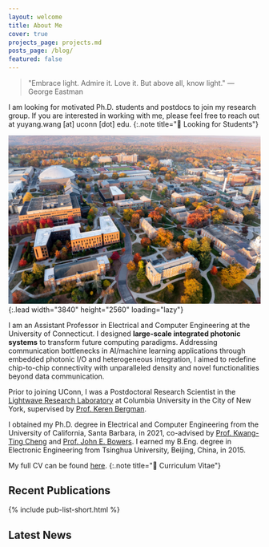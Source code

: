 ```yaml
---
layout: welcome
title: About Me
cover: true
projects_page: projects.md
posts_page: /blog/
featured: false
---
```


> "Embrace light. Admire it. Love it. But above all, know light." — George Eastman

I am looking for motivated Ph.D. students and postdocs to join my research group. If you are interested in working with me, please feel free to reach out at yuyang.wang [at] uconn [dot] edu.
{:.note title="📢 Looking for Students"}

![Full-width image](assets/img/misc/uconn_foliage@3840w.jpg){:.lead width="3840" height="2560" loading="lazy"}

I am an Assistant Professor in Electrical and Computer Engineering at the University of Connecticut. I designed **large-scale integrated photonic systems** to transform future computing paradigms. Addressing communication bottlenecks in AI/machine learning applications through embedded photonic I/O and heterogeneous integration, I aimed to redefine chip-to-chip connectivity with unparalleled density and novel functionalities beyond data communication.

Prior to joining UConn, I was a Postdoctoral Research Scientist in the [Lightwave Research Laboratory](https://lightwave.ee.columbia.edu) at Columbia University in the City of New York, supervised by [Prof. Keren Bergman](https://lightwave.ee.columbia.edu/bergman).

I obtained my Ph.D. degree in Electrical and Computer Engineering from the University of California, Santa Barbara, in 2021, co-advised by [Prof. Kwang-Ting Cheng](https://seng.hkust.edu.hk/about/people/faculty/tim-kwang-ting-cheng) and [Prof. John E. Bowers](https://engineering.ucsb.edu/people/john-bowers). I earned my B.Eng. degree in Electronic Engineering from Tsinghua University, Beijing, China, in 2015.

My full CV can be found [here](/assets/files/cv_yw.pdf).
{:.note title="📎 Curriculum Vitae"}

<!-- ## Research Highlights -->

## Recent Publications

{% include pub-list-short.html %}

## Latest News

<!--posts-->
